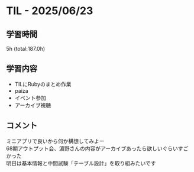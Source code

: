 # TIL - 2025/06/23

## 学習時間
5h (total:187.0h)

## 学習内容
- TILにRubyのまとめ作業
- paiza
- イベント参加
- アーカイブ視聴

## コメント
ミニアプリで良いから何か構想してみよー<br>
68期アウトプット会、濵野さんの内容がアーカイブあったら欲しいぐらいすごかった<br> 
明日は基本情報と中間試験「テーブル設計」を取り組みたいです 
